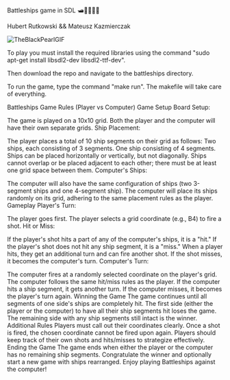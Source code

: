 Battleships game in SDL 🛥️🚤🏴‍☠️🦜

Hubert Rutkowski && Mateusz Kazmierczak

![TheBlackPearlGIF](https://github.com/hubert-rutkowski/battleships/assets/90204209/5f1cb504-e545-44ea-b7e8-5b5191dd3c2b)

To play you must install the required libraries using the command "sudo apt-get install libsdl2-dev libsdl2-ttf-dev".

Then download the repo and navigate to the battleships directory.

To run the game, type the command "make run". The makefile will take care of everything.

Battleships Game Rules (Player vs Computer)
Game Setup
Board Setup:

The game is played on a 10x10 grid.
Both the player and the computer will have their own separate grids.
Ship Placement:

The player places a total of 10 ship segments on their grid as follows:
Two ships, each consisting of 3 segments.
One ship consisting of 4 segments.
Ships can be placed horizontally or vertically, but not diagonally.
Ships cannot overlap or be placed adjacent to each other; there must be at least one grid space between them.
Computer's Ships:

The computer will also have the same configuration of ships (two 3-segment ships and one 4-segment ship).
The computer will place its ships randomly on its grid, adhering to the same placement rules as the player.
Gameplay
Player's Turn:

The player goes first.
The player selects a grid coordinate (e.g., B4) to fire a shot.
Hit or Miss:

If the player's shot hits a part of any of the computer's ships, it is a "hit."
If the player's shot does not hit any ship segment, it is a "miss."
When a player hits, they get an additional turn and can fire another shot.
If the shot misses, it becomes the computer's turn.
Computer's Turn:

The computer fires at a randomly selected coordinate on the player's grid.
The computer follows the same hit/miss rules as the player.
If the computer hits a ship segment, it gets another turn.
If the computer misses, it becomes the player's turn again.
Winning the Game
The game continues until all segments of one side's ships are completely hit.
The first side (either the player or the computer) to have all their ship segments hit loses the game.
The remaining side with any ship segments still intact is the winner.
Additional Rules
Players must call out their coordinates clearly.
Once a shot is fired, the chosen coordinate cannot be fired upon again.
Players should keep track of their own shots and hits/misses to strategize effectively.
Ending the Game
The game ends when either the player or the computer has no remaining ship segments.
Congratulate the winner and optionally start a new game with ships rearranged.
Enjoy playing Battleships against the computer!
